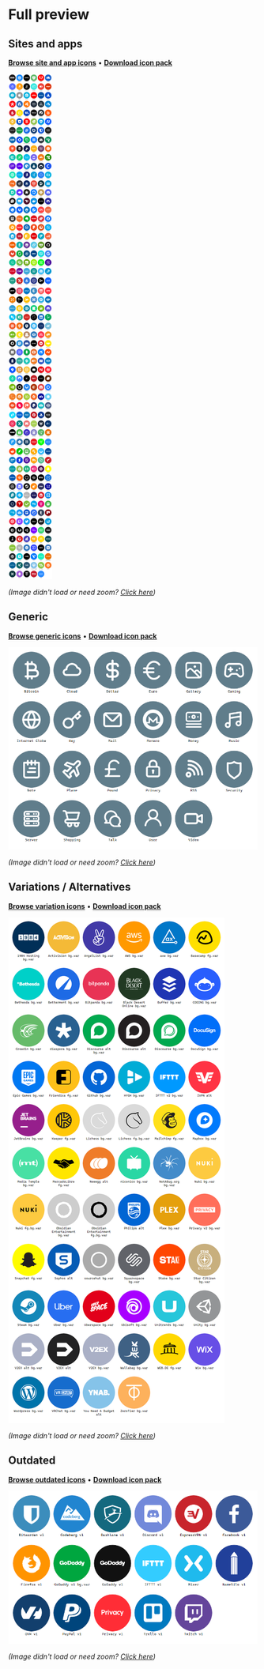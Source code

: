# Full preview

## Sites and apps
**[Browse site and app icons](/SVG)** • **[Download icon pack](../../releases/latest)**

[![Site and app icons](/_previews/full_preview.webp)](/SVG)

*(Image didn't load or need zoom? [Click here](../../raw/master/_previews/full_preview.png))*

## Generic
**[Browse generic icons](/SVG/.Generic)** • **[Download icon pack](../../releases/latest)**

[![Generic icons](/_previews/full_preview_generic.png)](/SVG/.Generic)

*(Image didn't load or need zoom? [Click here](../../raw/master/_previews/full_preview_generic.png))*

## Variations / Alternatives
**[Browse variation icons](/SVG/.Variations)** • **[Download icon pack](../../releases/latest)**

[![Variation icons](/_previews/full_preview_variations.png)](/SVG/.Variations)

*(Image didn't load or need zoom? [Click here](../../raw/master/_previews/full_preview_variations.png))*

## Outdated
**[Browse outdated icons](/SVG/.Outdated)** • **[Download icon pack](../../releases/latest)**

[![Outdated icons](/_previews/full_preview_outdated.png)](/SVG/.Outdated)

*(Image didn't load or need zoom? [Click here](../../raw/master/_previews/full_preview_outdated.png))*